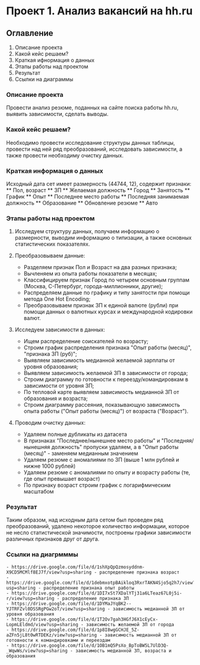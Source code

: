 # Проект 1. Анализ вакансий на hh.ru

## Оглавление
1. Описание проекта
2. Какой кейс решаем?
3. Краткая ифнормация о данных
4. Этапы работы над проектом
5. Результат
6. Ссылки на диаграммы

### Описание проекта
Провести анализ резюме, поданных на сайте поиска работы hh.ru, выявить зависимости, сделать выводы.

### Какой кейс решаем?
Необходимо провести исследование структуры данных таблицы, провести над ней ряд преобразований, исследовать зависимости, а также провести необходиму очистку данных.

### Краткая информация о данных
Исходный дата сет имеет размерность (44744, 12), содержит признаки:
** Пол, возраст
** ЗП
** Желаемая должность
** Город
** Занятость
** График
** Опыт
** Последнее место работы
** Последняя занимаемая должность
** Образование
** Обновление резюме
** Авто

### Этапы работы над проектом
1. Исследуем структуру данных, получаем информацию о размерности, выводим информацию о типизации, а также основных статистических показателях.

2. Преобразовываем данные:
    - Разделяем признак Пол и Возраст на два разных признака;
    - Вычленяем из опыта работы показатели в месяцах;
    - Классифицируем признак Город по четырем основным группам (Москва, С-Петербург, города-миллионники, другие);
    - Распределяем данные по графику и типу занятости при помощи метода One Hot Encoding;
    - Преобразовываем признак ЗП к единой валюте (рубли) при помощи данных о валютных курсах и международной кодировки валют.

3. Исследуем зависимости в данных:
    - Ищем распределение соискателей по возрасту;
    - Строим график распределения признака "Опыт работы (месяц)", "признака ЗП (руб)";
    - Выявляем зависимость медианной желаемой зарплаты от уровня образования;
    - Выявляем зависимость желаемой ЗП в зависимости от города;
    - Строим диаграмму по готовности к переезду/командировкам в зависимости от уровня ЗП;
    - По тепловой карте выявляем зависимость медианной ЗП от образования и возраста;
    - Строим диаграмму рассеяния, показывающую зависимость опыта работы ("Опыт работы (месяц)") от возраста ("Возраст").

4. Проводим очистку данных:
    - Удаляем полные дубликаты из датасета
    - В признаках "Последнее/нынешнее место работы" и "Последняя/нынешняя должность" пропуски удаляем, а в "Опыт работы (месяц)" - заменяем медианным значением
    - Удаляем резюме с аномалиями по ЗП (выше 1 млн рублей и нижне 1000 рублей) 
    - Удаляем резюме с аномалиями по опыту и возрасту работы (те, где опыт превышает возраст) 
    - По признаку возраст строим график с логарифмическим масштабом 

### Результат
Таким образом, над исходным дата сетом был проведен ряд преобразований, удалено некоторое количество информации, которое не несло статистической значимости, построены графики зависимости различных признаков друг от друга. 

### Ссылки на диагрмммы
    - https://drive.google.com/file/d/1shXpQpQzmosyddnm-X9CD5MCMlf8EJ7f/view?usp=sharing - распределение признака возраст
    - https://drive.google.com/file/d/1debmxotpBAikloq3RxrTAKN4Sjo5q2h7/view?usp=sharing - распределение признака опыт работы
    - https://drive.google.com/file/d/1DI7xSt7XDalYTj31a6LTeaz67L0j5i-r/view?usp=sharing - распределение признака ЗП
    - https://drive.google.com/file/d/1DYMaJYqBK2--YJTRFZvl0DSSRgPGw2oT/view?usp=sharing - зависимость медианной ЗП от уровня образования
    - https://drive.google.com/file/d/1T2Ov7gah3HGfJ6X1cEyCx-LopmLEldmd/view?usp=sharing - зависимость желаемой ЗП от города
    - https://drive.google.com/file/d/1p8I8wgGCHJE_5Z-aZFn5jL8t0wRTDEKz/view?usp=sharing - зависимость медианной ЗП от готовности к командировками и переездам
    - https://drive.google.com/file/d/1OB1mQ5PsXo_BpToBW5L7UlD3Q-_WqwWs/view?usp=sharing - зависимость медианной ЗП, возраста и образования
